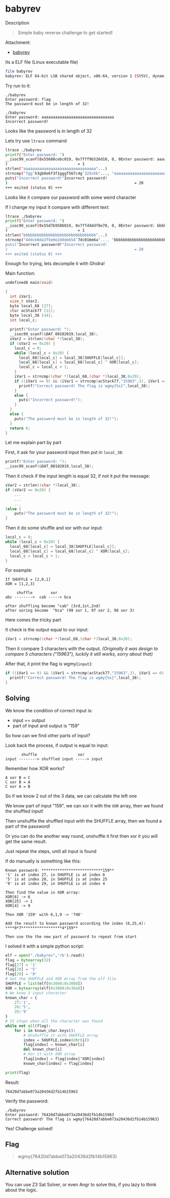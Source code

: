 # babyrev
Description
> Simple baby reverse challenge to get started!

Attachment:
- [babyrev](babyrev)

Its a ELF file (Linux executable file)
```bash
file babyrev 
babyrev: ELF 64-bit LSB shared object, x86-64, version 1 (SYSV), dynamically linked, interpreter /lib64/ld-linux-x86-64.so.2, BuildID[sha1]=0d3189284d68e7952dd33d55799f885e320089b9, for GNU/Linux 3.2.0, not stripped
```
Try run to it:
```
./babyrev 
Enter password: flag
The password must be in length of 32!

./babyrev 
Enter password: aaaaaaaaaaaaaaaaaaaaaaaaaaaaaaaa
Incorrect password!
```
Looks like the password is in length of 32

Lets try use `ltrace` command
```bash
ltrace ./babyrev 
printf("Enter password: ")                                                         = 16
__isoc99_scanf(0x55688cebc019, 0x7fff9b526d10, 0, 0Enter password: aaaaaaaaaaaaaaaaaaaaaaaaaaaaaaaa
)                               = 1
strlen("aaaaaaaaaaaaaaaaaaaaaaaaaaaaaaaa"...)                                      = 32
strncmp("7gg`h3gb0e6f3f1gggf567c4g`325n5b"..., "aaaaaaaaaaaaaaaaaaaaaaaaaaaaaaaa"..., 32) = -42
puts("Incorrect password!"Incorrect password!
)                                                        = 20
+++ exited (status 0) +++
```
Looks like it compare our password with some weird character

If I change my input it compare with different text:
```bash
ltrace ./babyrev 
printf("Enter password: ")                                                         = 16
__isoc99_scanf(0x55d7b9586019, 0x7ffd4ddf8e70, 0, 0Enter password: bbbbbbbbbbbbbbbbbbbbbbbbbbbbbbbb
)                               = 1
strlen("bbbbbbbbbbbbbbbbbbbbbbbbbbbbbbbb"...)                                      = 32
strncmp("4ddck0da3f5e0e2ddde654`7dc016m6a"..., "bbbbbbbbbbbbbbbbbbbbbbbbbbbbbbbb"..., 32) = -46
puts("Incorrect password!"Incorrect password!
)                                                        = 20
+++ exited (status 0) +++
```

Enough for trying, lets decompile it with Ghidra!

Main function:
```c
undefined8 main(void)

{
  int iVar1;
  size_t sVar2;
  byte local_68 [27];
  char acStack77 [21];
  byte local_38 [44];
  int local_c;
  
  printf("Enter password: ");
  __isoc99_scanf(&DAT_00102019,local_38);
  sVar2 = strlen((char *)local_38);
  if (sVar2 == 0x20) {
    local_c = 0;
    while (local_c < 0x20) {
      local_68[local_c] = local_38[SHUFFLE[local_c]];
      local_68[local_c] = local_68[local_c] ^ XOR[local_c];
      local_c = local_c + 1;
    }
    iVar1 = strncmp((char *)local_68,(char *)local_38,0x20);
    if ((iVar1 == 0) && (iVar1 = strncmp(acStack77,"15963",3), iVar1 == 0)) {
      printf("Correct password! The flag is wgmy{%s}",local_38);
    }
    else {
      puts("Incorrect password!");
    }
  }
  else {
    puts("The password must be in length of 32!");
  }
  return 0;
}
```
Let me explain part by part

First, it ask for your password input then put in `local_38`:
```c
printf("Enter password: ");
__isoc99_scanf(&DAT_00102019,local_38);
```
Then it check if the input length is equal 32, if not it put the message:
```c
sVar2 = strlen((char *)local_38);
if (sVar2 == 0x20) {
	...
	...
	...
}else {
    puts("The password must be in length of 32!");
}
```
Then it do some shuffle and xor with our input:
```c
local_c = 0;
while (local_c < 0x20) {
  local_68[local_c] = local_38[SHUFFLE[local_c]];
  local_68[local_c] = local_68[local_c] ^ XOR[local_c];
  local_c = local_c + 1;
}
```
For example:
```
If SHUFFLE = [2,0,1]
XOR = [1,2,3]

     shuffle        xor
abc -------->  cab -----> bca

after shuffling become "cab" (3rd,1st,2nd)
after xoring become  "bca" (99 xor 1, 97 xor 2, 98 xor 3)
```
Here comes the tricky part

It check is the output equal to our input:
```c
iVar1 = strncmp((char *)local_68,(char *)local_38,0x20);
```
Then it compare 3 characters with the output. *(Originally it was design to compare 5 characters ("15963"), luckily it still works, sorry about that)*

After that, it print the flag is wgmy{`input`}:
```c
if ((iVar1 == 0) && (iVar1 = strncmp(acStack77,"15963",3), iVar1 == 0)) {
  printf("Correct password! The flag is wgmy{%s}",local_38);
}
```

## Solving

We know the condition of correct input is:
- input == output
- part of input and output is "159"

So how can we find other parts of input?

Look back the process, if output is equal to input:
```
       shuffle                  xor
input --------> shuffled input -----> input

```
Remember how XOR works? 
```
A xor B = C
C xor B = A
C xor A = B
```
So if we know 2 out of the 3 data, we can calculate the left one

We know part of input "159", we can xor it with the `XOR` array, then we found the shuffled input!

Then unshuffle the shuffled input with the SHUFFLE array, then we found a part of the password!

Or you can do the another way round, unshuffle it first then xor it you will get the same result.

Just repeat the steps, until all input is found

If do manually is something like this:
```
Known password: ***************************159**
'1' is at index 27, in SHUFFLE is at index 6 
'5' is at index 28, in SHUFFLE is at index 25
'9' is at index 29, in SHUFFLE is at index 4

Then find the value in XOR array:
XOR[6] -> 6
XOR[25] -> 1
XOR[4] -> 9

Then XOR '159' with 6,1,9 -> '740'

Add the result to known password according the index (6,25,4):
****0*7******************4*159**

Then use the the new part of password to repeat from start
```

I solved it with a simple python script:
```py
elf = open("./babyrev",'rb').read()
flag = bytearray(32)
flag[27] = '1'
flag[28] = '5'
flag[29] = '9'
# Get the SHUFFLE and XOR Array from the elf file
SHUFFLE = list(elf[0x3060:0x3080])
XOR = bytearray(elf[0x3080:0x30a0])
# We know 3 input character 
known_char = {
	27:'1',
	28:'5',
	29:'9'
}
# It stops when all the character was found
while not all(flag):
	for i in known_char.keys():
		# Unshuffle it with SHUFFLE array
		index = SHUFFLE.index(chr(i))
		flag[index] = known_char[i]
		del known_char[i]
		# Xor it with XOR array
		flag[index] = flag[index]^XOR[index]
		known_char[index] = flag[index]

print(flag)
```
Result:
```
76420d7abbe073a20436d2fb14b15963
```
Verify the password:
```
./babyrev 
Enter password: 76420d7abbe073a20436d2fb14b15963
Correct password! The flag is wgmy{76420d7abbe073a20436d2fb14b15963}
```
Yes! Challenge solved!

## Flag
> wgmy{76420d7abbe073a20436d2fb14b15963}

## Alternative solution
You can use Z3 Sat Solver, or even Angr to solve this, if you lazy to think about the logic.